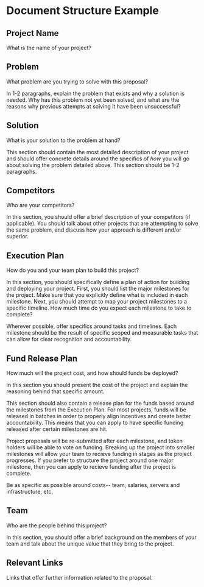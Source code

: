 # Document Structure Example

## Project Name
What is the name of your project? 

## Problem
What problem are you trying to solve with this proposal? 

In 1-2 paragraphs, explain the problem that exists and why a solution is needed. Why has this problem not yet been solved, and what are the reasons why previous attempts at solving it have been unsuccessful?  

## Solution
What is your solution to the problem at hand? 

This section should contain the most detailed description of your project and should offer concrete details around the specifics of _how_ you will go about solving the problem detailed above. This section should be 1-2 paragraphs. 

## Competitors
Who are your competitors? 

In this section, you should offer a brief description of your competitors (if applicable). You should talk about other projects that are attempting to solve the same problem, and discuss how your approach is different and/or superior. 

## Execution Plan
How do you and your team plan to build this project? 

In this section, you should specifically define a plan of action for building and deploying your project. First, you should list the major milestones for the project. Make sure that you explicitly define what is included in each milestone. Next, you should attempt to map your project milestones to a specific timeline. How much time do you expect each milestone to take to complete? 

Wherever possible, offer specifics around tasks and timelines. Each milestone should be the result of specific scoped and measurable tasks that can allow for clear recognition and accountability. 

## Fund Release Plan
How much will the project cost, and how should funds be deployed? 

In this section you should present the cost of the project and explain the reasoning behind that specific amount. 

This section should also contain a release plan for the funds based around the milestones from the Execution Plan. For most projects, funds will be released in batches in order to properly align incentives and create better accountability. This means that you can apply to have specific funding released after certain milestones are hit.

Project proposals will be re-submitted after each milestone, and token holders will be able to vote on funding. Breaking up the project into smaller milestones will allow your team to recieve funding in stages as the project progresses. If you prefer to structure the project around one major milestone, then you can apply to recieve funding after the project is complete.  

Be as specific as possible around costs-- team, salaries, servers and infrastructure, etc. 

## Team
Who are the people behind this project? 

In this section, you should offer a brief background on the members of your team and talk about the unique value that they bring to the project. 

## Relevant Links
Links that offer further information related to the proposal. 